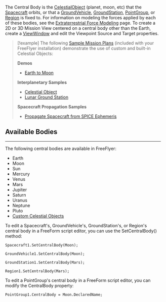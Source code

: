 The Central Body is the [CelestialObject](https://ai-solutions.com/_help_Files/celestial_objects.htm) (planet, moon, etc) that the [Spacecraft](https://ai-solutions.com/_help_Files/the_spacecraft_object.htm) orbits, or that a [GroundVehicle](https://ai-solutions.com/_help_Files/groundvehicles.htm), [GroundStation](https://ai-solutions.com/_help_Files/groundstations.htm), [PointGroup](https://ai-solutions.com/_help_Files/pointgroups.htm), or [Region](https://ai-solutions.com/_help_Files/regions.htm) is fixed to. For information on modeling the forces applied by each of these bodies, see the [Extraterrestrial Force Modeling](https://ai-solutions.com/_help_Files/extraterrestrial_force_modelin.htm) page. To create a 2D or 3D Mission View centered on a central body other than the Earth, create a [ViewWindow](https://ai-solutions.com/_help_Files/viewwindows.htm) and edit the Viewpoint Source and Target properties.

> [!example]
> The following [Sample Mission Plans](https://ai-solutions.com/_help_Files/sample_mission_plans.htm) (included with your FreeFlyer installation) demonstrate the use of custom and built-in Celestial Objects:
> 
> **Demos**
> - [Earth to Moon](https://ai-solutions.com/_help_Files/demos_smp.htm#achr_earthtomoon)
> 
> **Interplanetary Samples**
> - [Celestial Object](https://ai-solutions.com/_help_Files/interplanetary_smp.htm#achr_celestial)
> - [Lunar Ground Station](https://ai-solutions.com/_help_Files/interplanetary_smp.htm#achr_lunargs)
> 
> **Spacecraft Propagation Samples**
> - [Propagate Spacecraft from SPICE Ephemeris](https://ai-solutions.com/_help_Files/propagation_smp.htm#achr_spicesc)

## Available Bodies
---
The following central bodies are available in FreeFlyer:
- Earth
- Moon
- Sun
- Mercury
- Venus
- Mars
- Jupiter
- Saturn
- Uranus
- Neptune
- Pluto
- [Custom Celestial Objects](https://ai-solutions.com/_help_Files/celestial_objects.htm)

To edit a Spacecraft's, GroundVehicle's, GroundStation's, or Region's central body in a FreeForm script editor, you can use the SetCentralBody() method:

```
Spacecraft1.SetCentralBody(Moon);

GroundVehicle1.SetCentralBody(Moon);

GroundStation1.SetCentralBody(Mars);

Region1.SetCentralBody(Mars);
```

To edit a PointGroup's central body in a FreeForm script editor, you can modify the CentralBody property:

```
PointGroup1.CentralBody = Moon.DeclaredName;
```